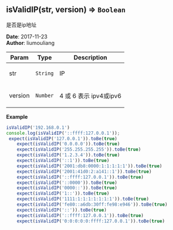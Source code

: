 ## isValidIP(str, version) ⇒ <code>Boolean</code>
<p>是否是ip地址</p>

**Date**: 2017-11-23  
**Author**: liumouliang  

| Param | Type | Description |
| --- | --- | --- |
| str | <code>String</code> | <p>IP</p> |
| version | <code>Number</code> | <p>4 或 6 表示 ipv4或ipv6</p> |

**Example**  
```javascript
isValidIP('192.168.0.1')
console.log(isValidIP('::ffff:127.0.0.1'));
 expect(isValidIP('127.0.0.1')).toBe(true)
    expect(isValidIP('0.0.0.0')).toBe(true)
    expect(isValidIP('255.255.255.255')).toBe(true)
    expect(isValidIP('1.2.3.4')).toBe(true)
    expect(isValidIP('::1')).toBe(true)
    expect(isValidIP('2001:db8:0000:1:1:1:1:1')).toBe(true)
    expect(isValidIP('2001:41d0:2:a141::1')).toBe(true)
    expect(isValidIP('::ffff:127.0.0.1')).toBe(true)
    expect(isValidIP('::0000')).toBe(true)
    expect(isValidIP('0000::')).toBe(true)
    expect(isValidIP('1::')).toBe(true)
    expect(isValidIP('1111:1:1:1:1:1:1:1')).toBe(true)
    expect(isValidIP('fe80::a6db:30ff:fe98:e946')).toBe(true)
    expect(isValidIP('::')).toBe(true)
    expect(isValidIP('::ffff:127.0.0.1')).toBe(true)
    expect(isValidIP('0:0:0:0:0:ffff:127.0.0.1')).toBe(true)
```
